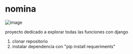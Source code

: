 # nomina

![image](https://user-images.githubusercontent.com/46068766/191601270-71e3a369-9b85-40ad-a8e6-b400651ef6b8.png)

proyecto dedicado a explorar todas las funciones con django

1) clonar repositorio
2) instalar dependencia con "pip install requeriments"
